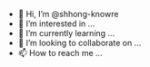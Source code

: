 - 👋 Hi, I’m @shhong-knowre
- 👀 I’m interested in ...
- 🌱 I’m currently learning ...
- 💞️ I’m looking to collaborate on ...
- 📫 How to reach me ...

<!---
shhong-knowre/shhong-knowre is a ✨ special ✨ repository because its `README.md` (this file) appears on your GitHub profile.
You can click the Preview link to take a look at your changes.
--->
